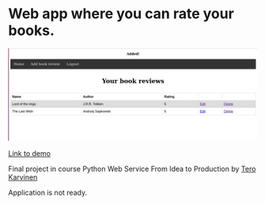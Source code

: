 # Web app where you can rate your books.

![](finalproject.png)

[Link to demo](http://139.162.172.200/)

Final project in course Python Web Service From Idea to Production by [Tero Karvinen](https://terokarvinen.com/2021/python-web-service-from-idea-to-production/)

Application is not ready. 
